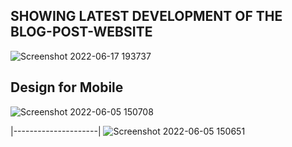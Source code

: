 ## SHOWING LATEST DEVELOPMENT OF THE BLOG-POST-WEBSITE
![Screenshot 2022-06-17 193737](https://user-images.githubusercontent.com/56185049/174340594-fdd3d2fb-172b-4d7a-9805-adaf533c6e73.png)

## Design for Mobile
![Screenshot 2022-06-05 150708](https://user-images.githubusercontent.com/56185049/172049692-d58ee265-c28a-48ff-ad81-31ceb2362f0a.png)

|---------------------|
![Screenshot 2022-06-05 150651](https://user-images.githubusercontent.com/56185049/172049703-2aa9e37f-b696-4f81-b9c0-b96039458cf2.png)

